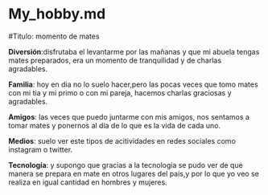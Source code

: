 # My_hobby.md
#Titulo: momento de mates

**Diversión**:disfrutaba el levantarme por las mañanas y que mi abuela tengas mates preparados, era un momento de tranquilidad y de charlas agradables.

**Familia**: hoy en dia no lo suelo hacer,pero las pocas veces que tomo mates con mi tia y mi primo o con mi pareja, hacemos charlas graciosas y agradables.

**Amigos**: las veces que puedo juntarme con mis amigos, nos sentamos a tomar mates y ponernos al dia de lo que es la vida de cada uno.

**Medios**: suelo ver este tipos de acitividades en redes sociales como instagram o twitter.

**Tecnología**: y supongo que gracias a la tecnologia se pudo ver de que manera se prepara en mate en otros lugares del pais,y por lo que yo veo se realiza en igual cantidad en hombres y mujeres.
